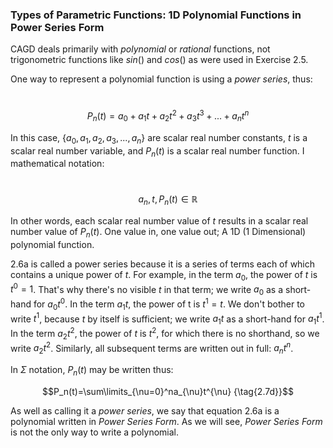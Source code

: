  ### Types of Parametric Functions: 1D Polynomial Functions in Power Series Form

CAGD deals primarily with *polynomial* or *rational* functions, not trigonometric functions like $sin()$ and $cos()$ as were used in Exercise 2.5. 

One way to represent a polynomial function is using a *power series*, thus:

​	$$P_n(t)=a_0+a_1t+a_2t^2+a_3t^3+...+a_nt^n\tag{2.6a}$$

In this case, $\{a_0, a_1, a_2, a_3, ..., a_n\}$ are scalar real number constants, $t$ is a scalar real number variable, and $P_n(t)$ is a scalar real number function. I mathematical notation:

​	$$a_n, t, P_n(t) \in \mathbb{R}\tag{2.6b}$$

In other words, each scalar real number value of $t$ results in a scalar real number value of $P_n(t)$.  One value in, one value out; A 1D (1 Dimensional) polynomial function.

2.6a is called a power series because it is a series of terms each of which contains a unique power of $t$.  For example, in the term $a_0$, the power of $t$ is $t^0=1$. That's why there's no visible $t$ in that term; we write $a_0$ as a short-hand for $a_0t^0$.  In the term $a_1t$, the power of t is $t^1=t$. We don't bother to write $t^1$, because $t$ by itself is sufficient; we write $a_1t$ as a short-hand for $a_1t^1$.  In the term $a_2t^2$, the power of $t$ is $t^2$, for which there is no shorthand, so we write $a_2t^2$.  Similarly, all subsequent terms are written out in full: $a_nt^n$.

In $\Sigma$ notation, $P_n(t)$ may be written thus:

$$P_n(t)=\sum\limits_{\nu=0}^na_{\nu}t^{\nu} {\tag{2.7d}}$$

As well as calling it a *power series*, we say that equation 2.6a is a polynomial written in *Power Series Form*.  As we will see, *Power Series Form* is not the only way to write a polynomial.